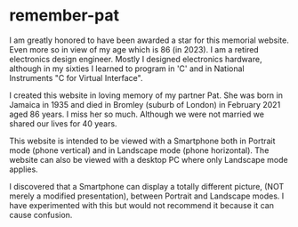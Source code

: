 # remember-pat

I am greatly honored to have been awarded a star for this memorial website.  Even more so in view of my age which is 86 (in 2023).  I am a  retired electronics design engineer.  Mostly I designed electronics hardware, although in my sixties I learned to program in 'C' and in National Instruments "C for Virtual Interface".

I created this website in loving memory of my partner Pat.  She was born in Jamaica in 1935 and died in Bromley (suburb of London) in February 2021 aged 86 years.
I miss her so much.  Although we were not married we shared our lives for 40 years.

This website is intended to be viewed with a Smartphone both in Portrait mode (phone vertical) and in Landscape mode (phone horizontal).
The website can also be viewed with a desktop PC where only Landscape mode applies.

I discovered that a Smartphone can display a totally different picture, (NOT merely a modified presentation), between Portrait and Landscape modes.  I have experimented with this but would not recommend it because it can cause confusion.
